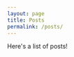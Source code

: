 ```yaml
---
layout: page
title: Posts
permalink: /posts/
---
```


Here's a list of posts!

[jekyll-organization]: https://github.com/jekyll

